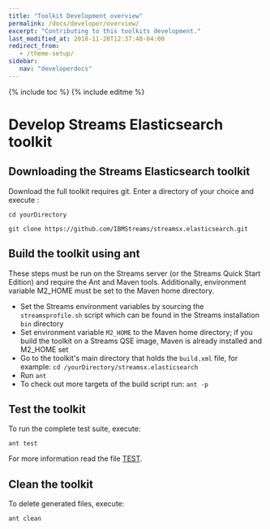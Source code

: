 ```yaml
---
title: "Toolkit Development overview"
permalink: /docs/developer/overview/
excerpt: "Contributing to this toolkits development."
last_modified_at: 2018-11-20T12:37:48-04:00
redirect_from:
   - /theme-setup/
sidebar:
   nav: "developerdocs"
---
```

{% include toc %}
{% include editme %}


# Develop Streams Elasticsearch toolkit

## Downloading the Streams Elasticsearch toolkit

Download the full toolkit requires git. Enter a directory of your choice and execute :

`cd yourDirectory`

`git clone https://github.com/IBMStreams/streamsx.elasticsearch.git`

## Build the toolkit using ant

These steps must be run on the Streams server (or the Streams Quick Start Edition) and require the Ant and Maven tools. Additionally, environment variable M2_HOME must be set to the Maven home directory.
* Set the Streams environment variables by sourcing the `streamsprofile.sh` script which can be found in the Streams installation `bin` directory
* Set environment variable `M2_HOME` to the Maven home directory; if you build the toolkit on a Streams QSE image, Maven is already installed and M2_HOME set
* Go to the toolkit's main directory that holds the `build.xml` file, for example: `cd /yourDirectory/streamsx.elasticsearch`
* Run `ant`
* To check out more targets of the build script run: `ant -p`

## Test the toolkit

To run the complete test suite, execute:

`ant test`

For more information read the file [TEST](https://github.com/IBMStreams/streamsx.elasticsearch/blob/master/tests/fwtests/README.md).

## Clean the toolkit

To delete generated files, execute:

`ant clean`

